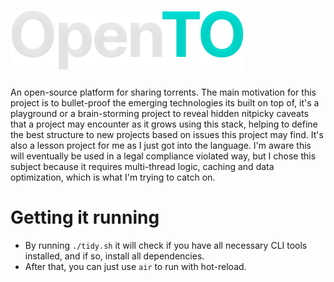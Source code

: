 # ![OpenTO](.github/opento.svg)
An open-source platform for sharing torrents. The main motivation for this project is to bullet-proof the emerging technologies its built on top of, it's a playground or a brain-storming project to reveal hidden nitpicky caveats that a project may encounter as it grows using this stack, helping to define the best structure to new projects based on issues this project may find. It's also a lesson project for me as I just got into the language. I'm aware this will eventually be used in a legal compliance violated way, but I chose this subject because it requires multi-thread logic, caching and data optimization, which is what I'm trying to catch on.

# Getting it running
- By running `./tidy.sh` it will check if you have all necessary CLI tools installed, and if so, install all dependencies.
- After that, you can just use `air` to run with hot-reload.
